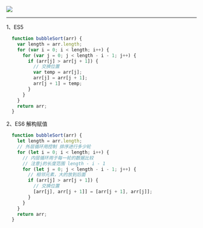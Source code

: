 ![](https://p9-juejin.byteimg.com/tos-cn-i-k3u1fbpfcp/27344db14090473b830c647058fad84d~tplv-k3u1fbpfcp-zoom-in-crop-mark:1512:0:0:0.awebp?)

---

1、ES5

```js
  function bubbleSort(arr) {
    var length = arr.length;
    for (var i = 0; i < length; i++) {
      for (var j = 0; j < length - i - 1; j++) {
        if (arr[j] > arr[j + 1]) {
          // 交换位置
          var temp = arr[j];
          arr[j] = arr[j + 1];
          arr[j + 1] = temp;
        }
      }
    }
    return arr;
  }
```

2、ES6 解构赋值

```js
  function bubbleSort(arr) {
    let length = arr.length;
    // 外层循环用控制 排序进行多少轮
    for (let i = 0; i < length; i++) {
      // 内层循环用于每一轮的数据比较
      // 注意j的长度范围 length - i - 1
      for (let j = 0; j < length - i - 1; j++) {
        // 相邻元素，大的放到后面
        if (arr[j] > arr[j + 1]) {
          // 交换位置
          [arr[j], arr[j + 1]] = [arr[j + 1], arr[j]];
        }
      }
    }
    return arr;
  }
```
